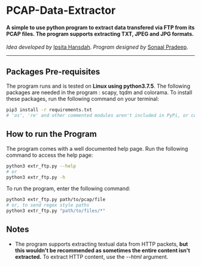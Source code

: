 # PCAP-Data-Extractor

#### A simple to use python program to extract data transfered via FTP from its PCAP files. The program supports extracting TXT, JPEG and JPG formats. 

<i>Idea developed by </i>[Ipsita Hansdah](https://github.com/mikasacker).
<i>Program designed by </i>[Sonaal Pradeep](https://github.com/sonaalPradeep).

<hr>

## Packages Pre-requisites
The program runs and is tested on <b>Linux using python3.7.5</b>. The following packages are needed in the program : scapy, tqdm and colorama. To install these packages, run the following command on your terminal:
```bash
pip3 install -r requirements.txt
# 'os', 're' and other commented modules aren't included in PyPi, or come as default
```

## How to run the Program
The program comes with a well documented help page. Run the following command to access the help page:
```bash
python3 extr_ftp.py --help
# or
python3 extr_ftp.py -h
```
To run the program, enter the following command:
```bash
python3 extr_ftp.py path/to/pcap/file
# or, to send regex style paths
python3 extr_ftp.py "path/to/files/*"
```

## Notes
* The program supports extracting textual data from HTTP packets, <b>but this wouldn't be recommended as sometimes the entire content isn't extracted.</b> To extract HTTP content, use the <i>--html</i> argument.
